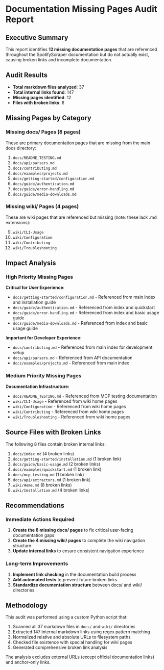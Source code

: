 # Documentation Missing Pages Audit Report

## Executive Summary

This report identifies **12 missing documentation pages** that are referenced throughout the SpotifyScraper documentation but do not actually exist, causing broken links and incomplete documentation.

## Audit Results

- **Total markdown files analyzed**: 37
- **Total internal links found**: 147
- **Missing pages identified**: 12
- **Files with broken links**: 8

## Missing Pages by Category

### Missing docs/ Pages (8 pages)

These are primary documentation pages that are missing from the main docs directory:

1. `docs/README_TESTING.md`
2. `docs/api/parsers.md`
3. `docs/contributing.md`
4. `docs/examples/projects.md`
5. `docs/getting-started/configuration.md`
6. `docs/guide/authentication.md`
7. `docs/guide/error-handling.md`
8. `docs/guide/media-downloads.md`

### Missing wiki/ Pages (4 pages)

These are wiki pages that are referenced but missing (note: these lack .md extensions):

9. `wiki/CLI-Usage`
10. `wiki/Configuration`
11. `wiki/Contributing`
12. `wiki/Troubleshooting`

## Impact Analysis

### High Priority Missing Pages

**Critical for User Experience:**
- `docs/getting-started/configuration.md` - Referenced from main index and installation guide
- `docs/guide/authentication.md` - Referenced from index and quickstart
- `docs/guide/error-handling.md` - Referenced from index and basic usage guide
- `docs/guide/media-downloads.md` - Referenced from index and basic usage guide

**Important for Developer Experience:**
- `docs/contributing.md` - Referenced from main index for development setup
- `docs/api/parsers.md` - Referenced from API documentation
- `docs/examples/projects.md` - Referenced from main index

### Medium Priority Missing Pages

**Documentation Infrastructure:**
- `docs/README_TESTING.md` - Referenced from MCP testing documentation
- `wiki/CLI-Usage` - Referenced from wiki home pages
- `wiki/Configuration` - Referenced from wiki home pages
- `wiki/Contributing` - Referenced from wiki home pages
- `wiki/Troubleshooting` - Referenced from wiki home pages

## Source Files with Broken Links

The following 8 files contain broken internal links:

1. `docs/index.md` (4 broken links)
2. `docs/getting-started/installation.md` (1 broken link)
3. `docs/guide/basic-usage.md` (2 broken links)
4. `docs/examples/quickstart.md` (1 broken link)
5. `docs/mcp_testing.md` (1 broken link)
6. `docs/api/extractors.md` (1 broken link)
7. `wiki/Home.md` (8 broken links)
8. `wiki/Installation.md` (4 broken links)

## Recommendations

### Immediate Actions Required

1. **Create the 8 missing docs/ pages** to fix critical user-facing documentation gaps
2. **Create the 4 missing wiki/ pages** to complete the wiki navigation structure
3. **Update internal links** to ensure consistent navigation experience

### Long-term Improvements

1. **Implement link checking** in the documentation build process
2. **Add automated tests** to prevent future broken links
3. **Standardize documentation structure** between docs/ and wiki/ directories

## Methodology

This audit was performed using a custom Python script that:

1. Scanned all 37 markdown files in `docs/` and `wiki/` directories
2. Extracted 147 internal markdown links using regex pattern matching
3. Normalized relative and absolute URLs to filesystem paths
4. Checked file existence with special handling for wiki pages
5. Generated comprehensive broken link analysis

The analysis excludes external URLs (except official documentation links) and anchor-only links.